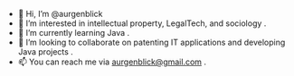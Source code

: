 - 👋 Hi, I’m @aurgenblick
- 👀 I’m interested in intellectual property, LegalTech, and sociology .
- 🌱 I’m currently learning Java .
- 💞️ I’m looking to collaborate on patenting IT applications and developing Java projects .
- 📫 You can reach me via aurgenblick@gmail.com .

<!---
aurgenblick/aurgenblick is a ✨ special ✨ repository because its `README.md` (this file) appears on your GitHub profile.
You can click the Preview link to take a look at your changes.
--->
